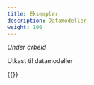 ```yaml
---
title: Eksempler
description: Datamodeller
weight: 100
---
```


<script>
    window.location.href = 'https://docs.data.altinn.no/tjenester/tilsynsdata/eksempler/'
</script>

*Under arbeid*

Utkast til datamodeller

{{<children description="true" />}}



